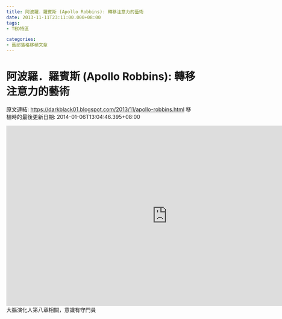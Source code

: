 ```yaml
---
title: 阿波羅．羅賓斯 (Apollo Robbins): 轉移注意力的藝術
date: 2013-11-11T23:11:00.000+08:00
tags: 
- TED特區

categories:
- 舊部落格移植文章
---
```


# 阿波羅．羅賓斯 (Apollo Robbins): 轉移注意力的藝術

原文連結: https://darkblack01.blogspot.com/2013/11/apollo-robbins.html
移植時的最後更新日期: 2014-01-06T13:04:46.395+08:00

<iframe src="http://embed.ted.com/talks/lang/zh-tw/apollo_robbins_the_art_of_misdirection.html" width="853" height="480" frameborder="0" scrolling="no" webkitAllowFullScreen mozallowfullscreen allowFullScreen></iframe>大腦演化人第八章相關，意識有守門員
